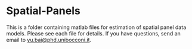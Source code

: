 # Spatial-Panels
This is a folder containing matlab files for estimation of spatial panel data models. Please see each file for details. If you have questions, send an email to yu.bai@phd.unibocconi.it.

